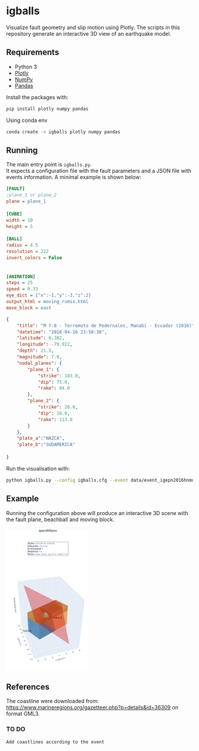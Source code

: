 # igballs

Visualize fault geometry and slip motion using Plotly. The scripts in this repository generate an interactive 3D view of an earthquake model.

## Requirements

- Python 3
- [Plotly](https://pypi.org/project/plotly/)
- [NumPy](https://pypi.org/project/numpy/)
- [Pandas](https://pandas.pydata.org/)

Install the packages with:

```bash
pip install plotly numpy pandas
```

Using conda env
```bash
conda create -n igballs plotly numpy pandas
```
## Running

The main entry point is `igballs.py`.  
It expects a configuration file with the fault parameters and a JSON file with events information. A minimal example is shown below:

```ini
[FAULT]
;plane_1 or plane_2
plane = plane_1

[CUBE]
width = 10
height = 5

[BALL]
radius = 4.5
resolution = 222
invert_colors = False 


[ANIMATION]
steps = 25
speed = 0.33
eye_dict = {"x":-1,"y":-3,"z":2}
output_html = moving_rumis.html
move_block = east

```

```json
{
    "title": "M 7.8 - Terremoto de Pedernales, Manabí - Ecuador (2016)",
    "datetime": "2016-04-16 23:58:36",
    "latitude": 0.382,
    "longitude": -79.922,
    "depth": 21.5,
    "magnitude": 7.8,
    "nodal_planes": {
        "plane_1": {
            "strike": 183.0,
            "dip": 75.0,
            "rake": 84.0
        },
        "plane_2": {
            "strike": 26.0,
            "dip": 16.0,
            "rake": 113.0
        }
    },
    "plate_a":"NAZCA",
    "plate_b":"SUDAMERICA"

}
```


Run the visualisation with:

```bash
python igballs.py --config igballs.cfg --event data/event_igepn2016hnmu.json
```



## Example

Running the configuration above will produce an interactive 3D scene with the fault plane, beachball and moving block. 

<img src="./data/igepn2025pzoo.png" width=222>

## References

The coastline were downloaded from: https://www.marineregions.org/gazetteer.php?p=details&id=36309 on format GML3.  

### TO DO

```
Add coastlines according to the event
```

